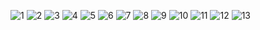 ![1](https://github.com/DevsFree/.github/assets/108367675/e353f8b7-73b6-459d-bc8a-563e4ae225e3)
![2](https://github.com/DevsFree/.github/assets/108367675/14e175ee-e55f-4a42-afeb-3baf75082db4)
![3](https://github.com/DevsFree/.github/assets/108367675/6de1ad05-78d7-4326-9e66-3a0f96187e7f)
![4](https://github.com/DevsFree/.github/assets/108367675/f50bf010-db0c-4702-bf05-7ea9173c9174)
![5](https://github.com/DevsFree/.github/assets/108367675/6117e4c7-192c-4150-8b98-3586e84b9370)
![6](https://github.com/DevsFree/.github/assets/108367675/64c2ff9c-58d6-417f-83d2-663ab992ace3)
![7](https://github.com/DevsFree/.github/assets/108367675/c8f1c8c7-dd11-451a-9987-8af1893f5d2d)
![8](https://github.com/DevsFree/.github/assets/108367675/2076f2e9-9948-40c7-9ec1-3c72bf70b238)
![9](https://github.com/DevsFree/.github/assets/108367675/be822d9b-49d9-4d52-bfef-59af5facdfbb)
![10](https://github.com/DevsFree/.github/assets/108367675/7c71f8c7-89e6-4d70-9b58-f754f90ff209)
![11](https://github.com/DevsFree/.github/assets/108367675/29e8ecb3-83c8-4671-9232-1986329eff23)
![12](https://github.com/DevsFree/.github/assets/108367675/7172d1ba-73b2-4c47-8dd9-477db1011846)
![13](https://github.com/DevsFree/.github/assets/108367675/d0c3cf64-c468-44a4-9b04-d35c73685e04)

<!-- 
**Informações Importantes:**
- [Responsabilidades dos Times](https://drive.google.com/file/d/1Ek0MS5b7hcyxmP11AJ3nwosz3kHKB2g_/view?usp=sharing)
- [Boas Práticas](https://drive.google.com/file/d/1hV6t8TZ29RqOmmJICDP1w7CLrcj-DTFN/view?usp=sharing)

![DevsFree](/Assets/Images/repositorios/DEVSFREE-BANNER-ONBOARDING%202023.png)

![DevsFree-Negocio](/Assets/Images/repositorios/DEVSFREE-NEGOCIO-ONBOARDING%202023.png)

![DevsFree](/Assets/Images/repositorios/DEVSFREE-FILOSOFIA-ONBOARDING%202023.png)

![DevsFree-Hubs](/Assets/Images/repositorios/DEVSFREE-HUBS-ONBOARDING%202023.png)

![DevsFreeLa](/Assets/Icons/repositorios/DevsFreeLa40.png)

- Pessoas com mentalidade jovem e que tem interesse em stacks de desenvolvimento
- Utilizar uma conta chamada DevsFreeLa em vários websites de venda de produtos
- Vender Template, APIs, Páginas simples e geralmente únicas.
- Ter um contrato para essas pessoas assinarem para poderem receber como um todo dentro do projeto DevsFree
- Contribuidores terão como receber ajuda e terão acesso à certos templates, mentorias e possivelmente plataformas pagas
- A mendida que as pessoas forem progredindo em softskill e hardskill, elas entrariam em times ou projetos onde os requisitos são maiores

![DevsFreeLa](/Assets/Icons/repositorios/DevsFreeOrg40.png)

- Pessoas vindo da DevsFreeLa ou challenges
- Pessoas com pouca experiência em time/projetos e conhecimento mediano em sua stack
- Vão participar de projetos um pouco longos com pouca ou nenhuma remuneração, que podem ser internos ou externos da DevsFree. Exemplo: ICPA, Global Elétrica, KBS
- Essas pessoas, poderão instruir as pessoas tecnicamente, mas caso sejam bons, será encaminhado para o DevsFree Guide

![DevsFreeLa](/Assets/Icons/repositorios/DevsFreeGuide40.png)

- Para poder criar conteúdo do Guide ou mentorar, será preciso contribuir com a comunidade ter uma autoridade na comunidade de desenvolvimento (fora de DevsFree)

![DevsFreeLa](/Assets/Icons/repositorios/DevsFreeUp40.png)

- Para entrar e se manter será necessário ter participado de projetos da DevsFree com alto desempenho de trabalho em equipe e técnico
- DevsFreeUp receberá os projetos de longo prazo e cliente leais

![DevsFree-Contatos](/Assets/Images/repositorios/DEVSFREE-CONTATOS-ONBOARDING%202023.png) -->
